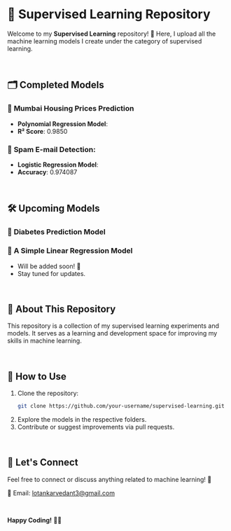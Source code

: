 # 📘 Supervised Learning Repository  

Welcome to my **Supervised Learning** repository! 🎉 Here, I upload all the machine learning models I create under the category of supervised learning.  

<br/>

## 🗂 Completed Models 

### 🔹 **Mumbai Housing Prices Prediction**  
- **Polynomial Regression Model**:  
- **R² Score**: 0.9850
### 🔹 **Spam E-mail Detection**:
- **Logistic Regression Model**:
- **Accuracy**: 0.974087
  

<br/>

## 🛠️ Upcoming Models  

### 🔸 **Diabetes Prediction Model**  
### 🔸 **A Simple Linear Regression Model**  
- Will be added soon! 🚀  
- Stay tuned for updates.  

<br/>

## 📜 About This Repository  

This repository is a collection of my supervised learning experiments and models. It serves as a learning and development space for improving my skills in machine learning.  

<br/>

## 🚀 How to Use  

1. Clone the repository:  
   ```bash
   git clone https://github.com/your-username/supervised-learning.git
   ```  
2. Explore the models in the respective folders.  
3. Contribute or suggest improvements via pull requests.  

<br/>

## 🙅 Let's Connect  

Feel free to connect or discuss anything related to machine learning! 🤝  

📧 Email: [lotankarvedant3@gmail.com](mailto:your-email@example.com)  
  

<br/>

**Happy Coding!** 🧑‍💻

